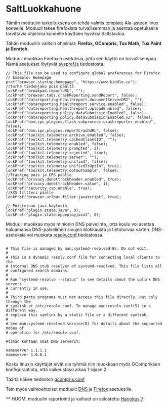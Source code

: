 # SaltLuokkahuone

Tämän moduulin tarkoituksena on tehdä valmis template Ala-asteen linux koneelle.
Moduuli tekee firefoxista turvallisemman ja asentaa opetukselle tarvittavia ohjelmia koneelle käyttäen hyväksi Saltstackia.

Tähän moduuliin valitsin ohjelmat: **Firefox, GCompris, Tux Math, Tux Paint ja Scratch.**

Moduuli muokkaa Firefoxin asetuksia, jotta sen käyttö on turvallisempaa. Nämä asetukset löytyvät [syspref.js](https://github.com/Hamis95/SaltLuokkahuone/blob/main/saltluokka/syspref.js) tiedostosta.

```
// This file can be used to configure global preferences for Firefox
// Example: Homepage
pref("browser.startup.homepage", "https://www.kiddle.co");
//turha tiedonjako pois päältä
lockPref("breakpad.reportURL", "");
lockPref("browser.tabs.crashReporting.sendReport", false);
lockPref("datareporting.healthreport.documentServerURI", "");
lockPref("datareporting.healthreport.service.enabled", false);
lockPref("datareporting.healthreport.uploadEnabled", false);
lockPref("datareporting.policy.dataSubmissionEnabled", false);
lockPref("datareporting.policy.dataSubmissionEnabled.v2", false);
lockPref("dom.ipc.plugins.flash.subprocess.crashreporter.enabled", false);
lockPref("dom.ipc.plugins.reportCrashURL", false);
lockPref("toolkit.telemetry.archive.enabled", false);
lockPref("toolkit.telemetry.cachedClientID", "");
lockPref("toolkit.telemetry.enabled", false);
lockPref("toolkit.telemetry.prompted", 2);
lockPref("toolkit.telemetry.rejected", true);
lockPref("toolkit.telemetry.server", "");
lockPref("toolkit.telemetry.unified", false);
lockPref("toolkit.telemetry.unifiedIsOptIn", true);
lockPref("toolkit.telemetry.optoutSample", false); 
//Tracking pois ja CPS päälle
lockPref("privacy.donottrackheader.enabled", true);
lockPref("privacy.donottrackheader.value", 1);
lockPref("security.csp.enable", true);
//XXS filtteri päälle
lockPref("browser.urlbar.filter.javascript", true);

// Poistetaan java käytöstä
lockPref("plugin.state.java", 0);
lockPref("plugin.state.npdeployjava1", 0);

```



Moduuli muokkaa myös minionin DNS palvelinta, jotta koulu voi asettaa haluamansa DNS-palvelimen sivujen blokkausta ja tietoturvaa varten.
DNS-asetuksia voi muokata [resolv.conf](https://github.com/Hamis95/SaltLuokkahuone/blob/main/saltluokka/resolv.conf) tiedostossa.

```

# This file is managed by man:systemd-resolved(8). Do not edit.
#
# This is a dynamic resolv.conf file for connecting local clients to the
# internal DNS stub resolver of systemd-resolved. This file lists all
# configured search domains.
#
# Run "systemd-resolve --status" to see details about the uplink DNS servers
# currently in use.
#
# Third party programs must not access this file directly, but only through the
# symlink at /etc/resolv.conf. To manage man:resolv.conf(5) in a different way,
# replace this symlink by a static file or a different symlink.
#
# See man:systemd-resolved.service(8) for details about the supported modes of
# operation for /etc/resolv.conf.

#tähän kohtaan omat DNS serverit:

nameserver 1.1.1.1
nameserver 1.0.0.1

```

Koska linuxin käyttäjät eivät ole tyhmiä niin muokkaan myös GCompriksen konfiguraatiota, että vaikeustaso alkaa 1 sijaan 2.

Täältä näkee tiedoston [gcompris.conf](https://github.com/Hamis95/SaltLuokkahuone/blob/main/saltluokka/gcompris.conf)

Tein myös vaihtoehtoiset moduulit [DNS](https://github.com/Hamis95/SaltLuokkahuone/tree/main/DNS) ja [Firefox](https://github.com/Hamis95/SaltLuokkahuone/tree/main/Firefox) asetuksille.

** HUOM. moduulin raportointi ja vaiheet on selostettu [Harjoitus 7](https://github.com/Hamis95/ConfigManagement/blob/main/H7.md)
